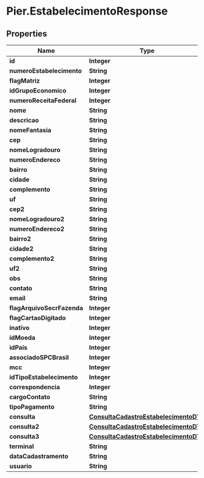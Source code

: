 # Pier.EstabelecimentoResponse

## Properties
Name | Type | Description | Notes
------------ | ------------- | ------------- | -------------
**id** | **Integer** | {{{estabelecimento_response_id_value}}} | [optional] 
**numeroEstabelecimento** | **String** | {{{estabelecimento_response_numero_estabelecimento_value}}} | [optional] 
**flagMatriz** | **Integer** | {{{estabelecimento_response_flag_matriz_value}}} | [optional] 
**idGrupoEconomico** | **Integer** | {{{estabelecimento_response_id_grupo_economico_value}}} | [optional] 
**numeroReceitaFederal** | **Integer** | {{{estabelecimento_response_numero_receita_federal_value}}} | [optional] 
**nome** | **String** | {{{estabelecimento_response_nome_value}}} | [optional] 
**descricao** | **String** | {{{estabelecimento_response_descricao_value}}} | [optional] 
**nomeFantasia** | **String** | {{{estabelecimento_response_nome_fantasia_value}}} | [optional] 
**cep** | **String** | {{{estabelecimento_response_cep_value}}} | [optional] 
**nomeLogradouro** | **String** | {{{estabelecimento_response_nome_logradouro_value}}} | [optional] 
**numeroEndereco** | **String** | {{{estabelecimento_response_numero_endereco_value}}} | [optional] 
**bairro** | **String** | {{{estabelecimento_response_bairro_value}}} | [optional] 
**cidade** | **String** | {{{estabelecimento_response_cidade_value}}} | [optional] 
**complemento** | **String** | {{{estabelecimento_response_complemento_value}}} | [optional] 
**uf** | **String** | {{{estabelecimento_response_uf_value}}} | [optional] 
**cep2** | **String** | {{{estabelecimento_response_cep2_value}}} | [optional] 
**nomeLogradouro2** | **String** | {{{estabelecimento_response_nome_logradouro2_value}}} | [optional] 
**numeroEndereco2** | **String** | {{{estabelecimento_response_numero_endereco2_value}}} | [optional] 
**bairro2** | **String** | {{{estabelecimento_response_bairro2_value}}} | [optional] 
**cidade2** | **String** | {{{estabelecimento_response_cidade2_value}}} | [optional] 
**complemento2** | **String** | {{{estabelecimento_response_complemento2_value}}} | [optional] 
**uf2** | **String** | {{{estabelecimento_response_uf2_value}}} | [optional] 
**obs** | **String** | {{{estabelecimento_response_obs_value}}} | [optional] 
**contato** | **String** | {{{estabelecimento_response_contato_value}}} | [optional] 
**email** | **String** | {{{estabelecimento_response_email_value}}} | [optional] 
**flagArquivoSecrFazenda** | **Integer** | {{{estabelecimento_response_flag_arquivo_secr_fazenda_value}}} | [optional] 
**flagCartaoDigitado** | **Integer** | {{{estabelecimento_response_flag_cartao_digitado_value}}} | [optional] 
**inativo** | **Integer** | {{{estabelecimento_response_inativo_value}}} | [optional] 
**idMoeda** | **Integer** | {{{estabelecimento_response_id_moeda_value}}} | [optional] 
**idPais** | **Integer** | {{{estabelecimento_response_id_pais_value}}} | [optional] 
**associadoSPCBrasil** | **Integer** | {{{estabelecimento_response_associado_s_p_c_brasil_value}}} | [optional] 
**mcc** | **Integer** | {{{estabelecimento_response_mcc_value}}} | [optional] 
**idTipoEstabelecimento** | **Integer** | {{{estabelecimento_response_id_tipo_estabelecimento_value}}} | [optional] 
**correspondencia** | **Integer** | {{{estabelecimento_response_correspondencia_value}}} | [optional] 
**cargoContato** | **String** | {{{estabelecimento_response_cargo_contato_value}}} | [optional] 
**tipoPagamento** | **String** | {{{estabelecimento_response_tipo_pagamento_value}}} | [optional] 
**consulta** | [**ConsultaCadastroEstabelecimentoDTO**](ConsultaCadastroEstabelecimentoDTO.md) | {{{estabelecimento_response_consulta_value}}} | [optional] 
**consulta2** | [**ConsultaCadastroEstabelecimentoDTO**](ConsultaCadastroEstabelecimentoDTO.md) | {{{estabelecimento_response_consulta2_value}}} | [optional] 
**consulta3** | [**ConsultaCadastroEstabelecimentoDTO**](ConsultaCadastroEstabelecimentoDTO.md) | {{{estabelecimento_response_consulta3_value}}} | [optional] 
**terminal** | **String** | {{{estabelecimento_response_terminal_value}}} | [optional] 
**dataCadastramento** | **String** | {{{estabelecimento_response_data_cadastramento_value}}} | [optional] 
**usuario** | **String** | {{{estabelecimento_response_usuario_value}}} | [optional] 


